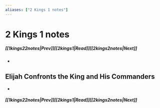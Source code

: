 ```yaml
---
aliases: ["2 Kings 1 notes"]
---
```

# 2 Kings 1 notes
##### <span class=arrow-left></span>[[1kings22notes|Prev]]<span class=navigation-separator></span>[[2kings1|Read]]<span class=navigation-separator></span>[[2kings2notes|Next]]<span class=arrow-right></span>
- 
## Elijah Confronts the King and His Commanders
- 
##### <span class=arrow-left></span>[[1kings22notes|Prev]]<span class=navigation-separator></span>[[2kings1|Read]]<span class=navigation-separator></span>[[2kings2notes|Next]]<span class=arrow-right></span>